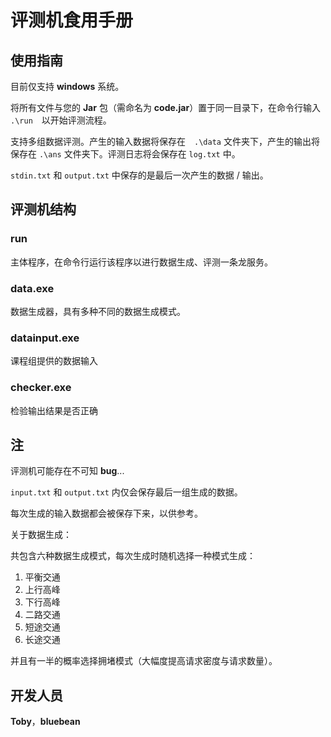 # 评测机食用手册

## 使用指南

目前仅支持 **windows** 系统。

将所有文件与您的 **Jar** 包（需命名为 **code.jar**）置于同一目录下，在命令行输入 `.\run`　以开始评测流程。

支持多组数据评测。产生的输入数据将保存在　`.\data` 文件夹下，产生的输出将保存在 `.\ans` 文件夹下。评测日志将会保存在 `log.txt` 中。

`stdin.txt` 和 `output.txt` 中保存的是最后一次产生的数据 / 输出。

## 评测机结构

### run

主体程序，在命令行运行该程序以进行数据生成、评测一条龙服务。

### data.exe

数据生成器，具有多种不同的数据生成模式。

### datainput.exe

课程组提供的数据输入

### checker.exe

检验输出结果是否正确

## 注

评测机可能存在不可知 **bug**...

`input.txt` 和 `output.txt` 内仅会保存最后一组生成的数据。

每次生成的输入数据都会被保存下来，以供参考。

关于数据生成：

共包含六种数据生成模式，每次生成时随机选择一种模式生成：

1. 平衡交通
2. 上行高峰
3. 下行高峰
4. 二路交通
5. 短途交通
6. 长途交通

并且有一半的概率选择拥堵模式（大幅度提高请求密度与请求数量）。

## 开发人员

**Toby**，**bluebean**
